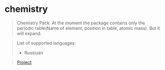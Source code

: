 # chemistry

> Chemistry Pack.
> At the moment the package contains only the periodic table(Name of element, position in table, atomic mass).
> But it will expand.

> List of supported languages:
>* Russiuan

>[Project](https://github.com/BernatskyPavel/chemistry)
